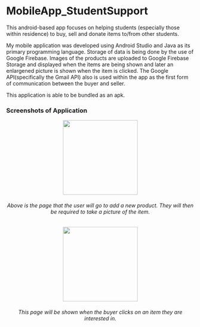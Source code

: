 # MobileApp_StudentSupport 
This android-based app focuses on helping students (especially those within residence) to buy, sell and donate items to/from other students.

My mobile application was developed using Android Studio and Java as its primary programming language. Storage of data is being done by the use of Google Firebase.
Images of the products are uploaded to Google Firebase Storage and displayed when the items are being shown and later an enlargened picture is shown when the item is clicked.
The Google API(specifically the Gmail API) also is used within the app as the first form of communication between the buyer and seller.

This application is able to be bundled as an apk.

### Screenshots of Application

<div align="center">
<p>
  <img width="200" src="https://github.com/Yuvashna/MobileApp_StudentSupport/assets/100693356/4fe57237-016d-479c-8a9b-75150de0fe8d">

###### Above is the page that the user will go to add a new product. They will then be required to take a picture of the item.

<img width="200" src="https://github.com/Yuvashna/MobileApp_StudentSupport/assets/100693356/218534dd-df85-4182-a338-dc3783184c0d">

###### This page will be shown when the buyer clicks on an item they are interested in.
